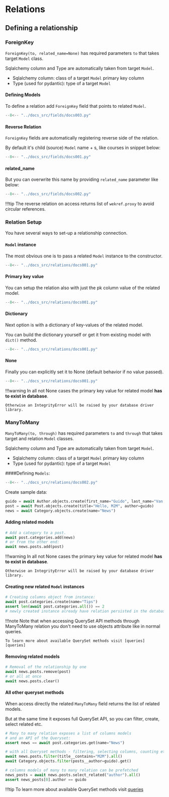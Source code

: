 # Relations

## Defining a relationship

### ForeignKey

`ForeignKey(to, related_name=None)` has required parameters `to` that takes target `Model` class.  

Sqlalchemy column and Type are automatically taken from target `Model`.

* Sqlalchemy column: class of a target `Model` primary key column  
* Type (used for pydantic): type of a target `Model` 

#### Defining Models

To define a relation add `ForeignKey` field that points to related `Model`.

```Python hl_lines="27"
--8<-- "../docs_src/fields/docs003.py"
```

#### Reverse Relation

`ForeignKey` fields are automatically registering reverse side of the relation.

By default it's child (source) `Model` name + s, like courses in snippet below: 

```Python hl_lines="27 33"
--8<-- "../docs_src/fields/docs001.py"
```

#### related_name

But you can overwrite this name by providing `related_name` parameter like below:

```Python hl_lines="27 33"
--8<-- "../docs_src/fields/docs002.py"
```

!!!tip
    The reverse relation on access returns list of `wekref.proxy` to avoid circular references.
    

### Relation Setup

You have several ways to set-up a relationship connection.

#### `Model` instance

The most obvious one is to pass a related `Model` instance to the constructor.

```Python hl_lines="32-33"
--8<-- "../docs_src/relations/docs001.py"
```

#### Primary key value

You can setup the relation also with just the pk column value of the related model.

```Python hl_lines="35-36"
--8<-- "../docs_src/relations/docs001.py"
```

#### Dictionary

Next option is with a dictionary of key-values of the related model.

You can build the dictionary yourself or get it from existing model with `dict()` method.

```Python hl_lines="38-39"
--8<-- "../docs_src/relations/docs001.py"
```

#### None

Finally you can explicitly set it to None (default behavior if no value passed).

```Python hl_lines="41-42"
--8<-- "../docs_src/relations/docs001.py"
```

!!!warning
    In all not None cases the primary key value for related model **has to exist in database**.
    
    Otherwise an IntegrityError will be raised by your database driver library.


### ManyToMany

`ManyToMany(to, through)` has required parameters `to` and `through` that takes target and relation `Model` classes.  

Sqlalchemy column and Type are automatically taken from target `Model`.

* Sqlalchemy column: class of a target `Model` primary key column  
* Type (used for pydantic): type of a target `Model` 

####Defining `Models`:

```Python
--8<-- "../docs_src/relations/docs002.py"
```

Create sample data:
```Python
guido = await Author.objects.create(first_name="Guido", last_name="Van Rossum")
post = await Post.objects.create(title="Hello, M2M", author=guido)
news = await Category.objects.create(name="News")
```

#### Adding related models

```python
# Add a category to a post.
await post.categories.add(news)
# or from the other end:
await news.posts.add(post)
```

!!!warning
    In all not None cases the primary key value for related model **has to exist in database**.
    
    Otherwise an IntegrityError will be raised by your database driver library.

#### Creating new related `Model` instances

```python
# Creating columns object from instance:
await post.categories.create(name="Tips")
assert len(await post.categories.all()) == 2
# newly created instance already have relation persisted in the database
```

!!!note
    Note that when accessing QuerySet API methods through ManyToMany relation you don't 
    need to use objects attribute like in normal queries.
    
    To learn more about available QuerySet methods visit [queries][queries]

#### Removing related models
```python
# Removal of the relationship by one
await news.posts.remove(post)
# or all at once
await news.posts.clear()
```

#### All other queryset methods

When access directly the related `ManyToMany` field returns the list of related models.

But at the same time it exposes full QuerySet API, so you can filter, create, select related etc.

```python
# Many to many relation exposes a list of columns models
# and an API of the Queryset:
assert news == await post.categories.get(name="News")

# with all Queryset methods - filtering, selecting columns, counting etc.
await news.posts.filter(title__contains="M2M").all()
await Category.objects.filter(posts__author=guido).get()

# columns models of many to many relation can be prefetched
news_posts = await news.posts.select_related("author").all()
assert news_posts[0].author == guido
```

!!!tip
    To learn more about available QuerySet methods visit [queries][queries]

[queries]: ./queries.md